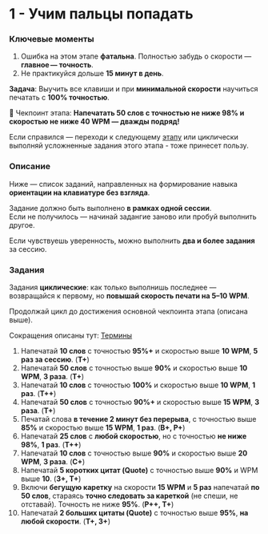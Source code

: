 # 1 - Учим пальцы попадать

### Ключевые моменты

1. Ошибка на этом этапе **фатальна**. Полностью забудь о скорости — **главное — точность**.
2. Не практикуйся дольше **15 минут в день**.

**Задача**: Выучить все клавиши и при **минимальной скорости** научиться печатать с **100% точностью**.

📌 Чекпоинт этапа: **Напечатать 50 слов с точностью не ниже 98% и скоростью не ниже 40 WPM — дважды подряд!**

Если справился — переходи к следующему [этапу](poisk-potoka.md) или циклически выполняй усложненные задания этого этапа - тоже принесет пользу.

### Описание

Ниже — список заданий, направленных на формирование навыка **ориентации на клавиатуре без взгляда**.

Задание должно быть выполнено **в рамках одной сессии**.\
Если не получилось — начинай задангие заново или пробуй выполнить другое.

Если чувствуешь уверенность, можно выполнить **два и более задания** за сессию.

### Задания

Задания **циклические**: как только выполнишь последнее — возвращайся к первому, но **повышай скорость печати на 5–10 WPM**.

Продолжай цикл до достижения основной чекпоинта этапа (описана выше).

Сокращения описаны тут: [Термины](Terminology.md)

1. Напечатай **10 слов** с точностью **95%+** и скоростью выше **10 WPM**, **5 раз за сессию**. (**Т+**)
2. Напечатай **50 слов** с точностью выше **90%** и скоростью выше **10 WPM**, **3 раза**. (**Т+**)
3. Напечатай **10 слов** с точностью **100%** и скоростью выше **10 WPM**, **1 раз**. (**Т++**)
4. Напечатай **50 слов** с точностью **90%+** и скоростью выше **15 WPM**, **3 раза**. (**Т+**)
5. Печатай слова **в течение 2 минут без перерыва**, с точностью выше **85%** и скоростью выше **15 WPM**, **1 раз**. (**В+, Р+**)
6. Напечатай **25 слов** с **любой скоростью**, но с точностью **не ниже 98%**, **1 раз**. (**Т++**)
7. Напечатай **10 слов** с точностью выше **90%** и скоростью выше **20 WPM**, **3 раза**. (**C+**)
8. Напечатай **5 коротких цитат (Quote)** с точностью выше **90%** и WPM выше **10**. (**З+, Т+**)
9. Включи **бегущую каретку** на скорости **15 WPM** и **5 раз** напечатай **по 50 слов**, стараясь **точно следовать за кареткой** (не спеши, не отставай). Точность не ниже **95%**. (**Р++, Т+**)
10. Напечатай **2 больших цитаты (Quote)** с точностью выше **95%**, **на любой скорости**. (**Т+, З+**)
